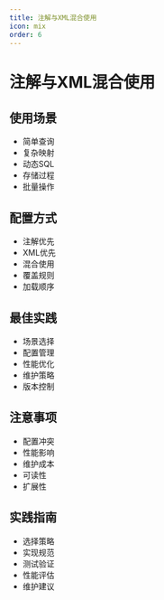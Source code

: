 ```yaml
---
title: 注解与XML混合使用
icon: mix
order: 6
---
```


# 注解与XML混合使用

## 使用场景
- 简单查询
- 复杂映射
- 动态SQL
- 存储过程
- 批量操作

## 配置方式
- 注解优先
- XML优先
- 混合使用
- 覆盖规则
- 加载顺序

## 最佳实践
- 场景选择
- 配置管理
- 性能优化
- 维护策略
- 版本控制

## 注意事项
- 配置冲突
- 性能影响
- 维护成本
- 可读性
- 扩展性

## 实践指南
- 选择策略
- 实现规范
- 测试验证
- 性能评估
- 维护建议
